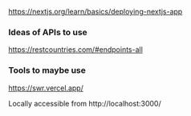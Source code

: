 
https://nextjs.org/learn/basics/deploying-nextjs-app

### Ideas of APIs to use
https://restcountries.com/#endpoints-all

### Tools to maybe use
https://swr.vercel.app/

Locally accessible from http://localhost:3000/
